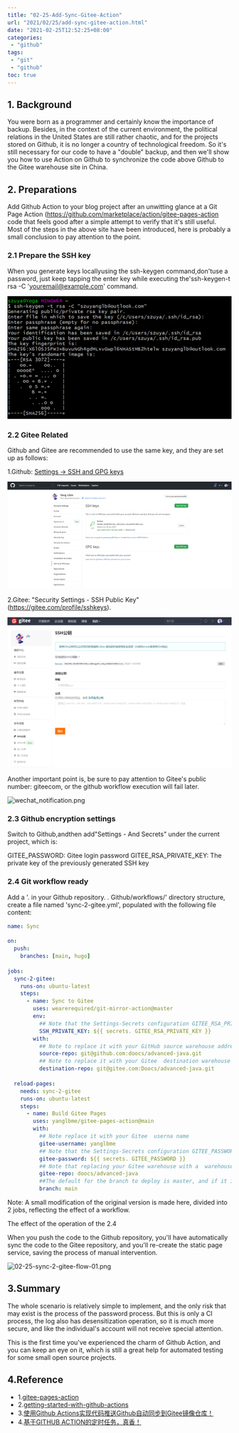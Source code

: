 ```yaml
---
title: "02-25-Add-Sync-Gitee-Action"
url: "2021/02/25/add-sync-gitee-action.html"
date: "2021-02-25T12:52:25+08:00"
categories:
 - "github"
tags:
 - "git"
 - "github"
toc: true
---
```


## 1. Background
You were born as a programmer and certainly know the importance of backup. Besides, in the context of the current environment, the political relations in the United States are still rather chaotic, and for the projects stored on Github, it is no longer a country of technological freedom. So it's still necessary for our code to have a "double" backup, and then we'll show you how to use Action on Github  to synchronize the code above Github  to the Gitee warehouse site in China. 

<!--more-->

## 2. Preparations

Add Github Action  to your blog project after an unwitting glance at a Git Page Action (https://github.com/marketplace/action/gitee-pages-action   code that feels good after a simple attempt to verify that it's still useful.  Most of the steps in the above site have been introduced, here is probably a small conclusion to pay attention to the point. 

### 2.1 Prepare the SSH key

When you generate keys locallyusing the ssh-keygen command,don'tuse a password, just keep tapping the enter key while executing the'ssh-keygen-t  rsa  -C 'youremail@example.com' command. 

![gen_ssh_key.png](https://github.com/yanglbme/gitee-pages-action/raw/main/images/gen_ssh_key.png)

### 2.2 Gitee Related

Github and  Gitee are recommended to use the same key, and they are set up as follows:

1.Github: [Settings -> SSH and GPG keys](https://github.com/settings/keys)

![add_ssh_key_github.png](https://github.com/yanglbme/gitee-pages-action/raw/main/images/add_ssh_key_github.png)

2.Gitee: "Security Settings - SSH Public Key" (https://gitee.com/profile/sshkeys).

![add_ssh_key_gitee.png](https://github.com/yanglbme/gitee-pages-action/raw/main/images/add_ssh_key_gitee.png)

Another important point is, be sure to pay attention to Gitee's public number:  giteecom, or the github workflow execution will fail later. 

![wechat_notification.png](https://github.com/yanglbme/gitee-pages-action/raw/main/images/wechat_notification.png)

### 2.3 Github encryption settings

Switch to Github,andthen add"Settings - And Secrets" under the current project, which is:

GITEE_PASSWORD: Gitee login password
GITEE_RSA_PRIVATE_KEY: The private key of the previously generated SSH key

### 2.4 Git workflow ready

Add a '. in your Github repository. . Github/workflows/' directory structure, create a file named 'sync-2-gitee.yml', populated with the following file content:

```yml
name: Sync

on:
  push:
    branches: [main, hugo]

jobs:
  sync-2-gitee:
    runs-on: ubuntu-latest
    steps:
      - name: Sync to Gitee
        uses: wearerequired/git-mirror-action@master
        env:
          ## Note that the Settings-Secrets configuration GITEE_RSA_PRIVATE_KEY
          SSH_PRIVATE_KEY: ${{ secrets. GITEE_RSA_PRIVATE_KEY }}
        with:
          ## Note to replace it with your GitHub source warehouse address
          source-repo: git@github.com:doocs/advanced-java.git
          ## Note to replace it with your Gitee  destination warehouse address
          destination-repo: git@gitee.com:Doocs/advanced-java.git

  reload-pages:
    needs: sync-2-gitee
    runs-on: ubuntu-latest
    steps:
      - name: Build Gitee Pages
        uses: yanglbme/gitee-pages-action@main
        with:
          ## Note replace it with your Gitee  userna name
          gitee-username: yanglbme
          ## Note that the Settings-Secrets configuration GITEE_PASSWORD
          gitee-password: ${{ secrets. GITEE_PASSWORD }}
          ## Note that replacing your Gitee warehouse with a  warehouse name is strictly case sensitive, please fill it in accurately or something will go wrong
          gitee-repo: doocs/advanced-java
          ##The default for the branch to deploy is master, and if it is another branch, it needs to be specified (the specified branch must exist)
          branch: main
```

Note: A small modification of the original version is made here, divided into 2 jobs, reflecting the effect of a workflow.

The effect of the operation of the 2.4

When you push the code to the Github  repository, you'll have automatically sync the code to the Gitee repository, and you'll re-create the static page service, saving the process of manual intervention. 

![02-25-sync-2-gitee-flow-01.png](http://imgs.lisenhui.cn/2021/02-25-sync-2-gitee-flow-01.png)


## 3.Summary

The whole scenario is relatively simple to implement, and the only risk that may exist is the process of the password process. But this is only a CI process, the log also has desensitization operation, so it is much more secure, and like the individual's account will not receive special attention. 

This is the first time you've experienced the charm of Github Action, and you can keep an eye on it, which is still a great help for automated testing for some small open source projects. 


## 4.Reference

- 1.[gitee-pages-action](https://github.com/yanglbme/gitee-pages-action)
- 2.[getting-started-with-github-actions](https://www.ruanyifeng.com/blog/2019/09/getting-started-with-github-actions.html)
- 3.[使用Github Actions实现代码推送Github自动同步到Gitee镜像仓库！](https://china-fanxin.gitee.io/vuepress-blog/pages/04f104/)
- 4.[基于GITHUB ACTION的定时任务，真香！](https://blog.csdn.net/qq_40748336/article/details/110749375)


